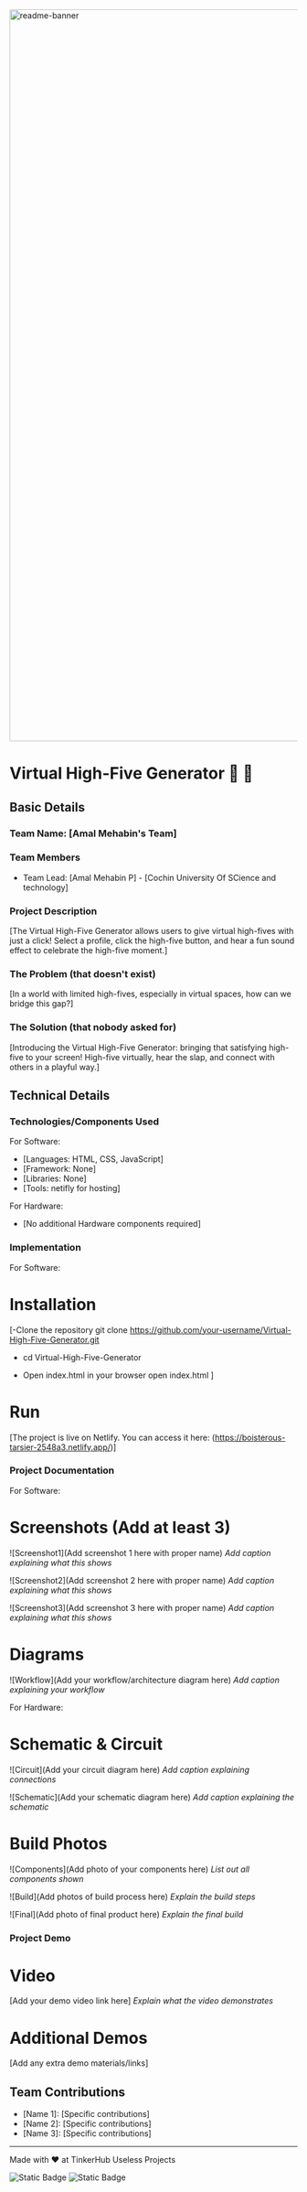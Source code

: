 <img width="1280" alt="readme-banner" src="https://github.com/user-attachments/assets/35332e92-44cb-425b-9dff-27bcf1023c6c">

# Virtual High-Five Generator 🎉 🎯


## Basic Details
### Team Name: [Amal Mehabin's Team]


### Team Members
- Team Lead: [Amal Mehabin P] - [Cochin University Of SCience and technology]


### Project Description
[The Virtual High-Five Generator allows users to give virtual high-fives with just a click! Select a profile, click the high-five button, and hear a fun sound effect to celebrate the high-five moment.]

### The Problem (that doesn't exist)
[In a world with limited high-fives, especially in virtual spaces, how can we bridge this gap?]

### The Solution (that nobody asked for)
[Introducing the Virtual High-Five Generator: bringing that satisfying high-five to your screen! High-five virtually, hear the slap, and connect with others in a playful way.]

## Technical Details
### Technologies/Components Used
For Software:
- [Languages: HTML, CSS, JavaScript]
- [Framework: None]
- [Libraries: None]
- [Tools: netifly for hosting]

For Hardware:
- [No additional Hardware components required]

### Implementation
For Software:
# Installation
[-Clone the repository
git clone https://github.com/your-username/Virtual-High-Five-Generator.git
- cd Virtual-High-Five-Generator

 - Open index.html in your browser
open index.html
]

# Run
[The project is live on Netlify. You can access it here: (https://boisterous-tarsier-2548a3.netlify.app/)]

### Project Documentation
For Software:

# Screenshots (Add at least 3)
![Screenshot1](Add screenshot 1 here with proper name)
*Add caption explaining what this shows*

![Screenshot2](Add screenshot 2 here with proper name)
*Add caption explaining what this shows*

![Screenshot3](Add screenshot 3 here with proper name)
*Add caption explaining what this shows*

# Diagrams
![Workflow](Add your workflow/architecture diagram here)
*Add caption explaining your workflow*

For Hardware:

# Schematic & Circuit
![Circuit](Add your circuit diagram here)
*Add caption explaining connections*

![Schematic](Add your schematic diagram here)
*Add caption explaining the schematic*

# Build Photos
![Components](Add photo of your components here)
*List out all components shown*

![Build](Add photos of build process here)
*Explain the build steps*

![Final](Add photo of final product here)
*Explain the final build*

### Project Demo
# Video
[Add your demo video link here]
*Explain what the video demonstrates*

# Additional Demos
[Add any extra demo materials/links]

## Team Contributions
- [Name 1]: [Specific contributions]
- [Name 2]: [Specific contributions]
- [Name 3]: [Specific contributions]

---
Made with ❤️ at TinkerHub Useless Projects 

![Static Badge](https://img.shields.io/badge/TinkerHub-24?color=%23000000&link=https%3A%2F%2Fwww.tinkerhub.org%2F)
![Static Badge](https://img.shields.io/badge/UselessProject--24-24?link=https%3A%2F%2Fwww.tinkerhub.org%2Fevents%2FQ2Q1TQKX6Q%2FUseless%2520Projects)



